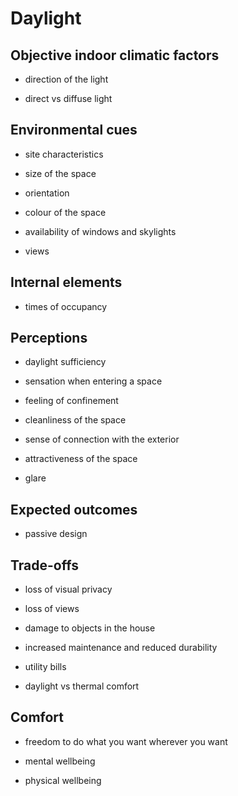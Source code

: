 # Daylight


## Objective indoor climatic factors 


* direction of the light

* direct vs diffuse light



## Environmental cues 

* site characteristics

* size of the space

* orientation

* colour of the space

* availability of windows and skylights

* views





## Internal elements 


* times of occupancy


## Perceptions

* daylight sufficiency

* sensation when entering a space

* feeling of confinement

* cleanliness of the space

* sense of connection with the exterior

* attractiveness of the space

* glare



## Expected outcomes

* passive design



## Trade-offs 

* loss of visual privacy

* loss of views

* damage to objects in the house

* increased maintenance and reduced durability

* utility bills

* daylight vs thermal comfort


## Comfort


* freedom to do what you want wherever you want

* mental wellbeing

* physical wellbeing

